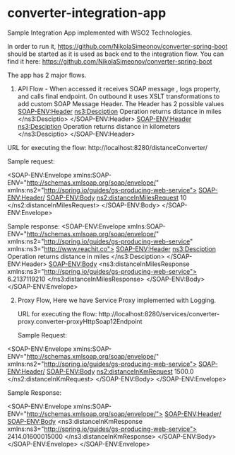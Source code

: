 # converter-integration-app

Sample Integration App implemented with WSO2 Technologies.

In order to run it, https://github.com/NikolaSimeonov/converter-spring-boot should be started as it is used as back end to the integration flow.
You can find it here:
https://github.com/NikolaSimeonov/converter-spring-boot

The app has 2 major flows.
1. API Flow - When accessed it receives SOAP message , logs property, and calls final endpoint. On outbound it uses
XSLT transformations to add custom SOAP Message Header. The Header has 2 possible values
    <SOAP-ENV:Header>
        <ns3:Desciption>
	          Operation returns distance in miles
        </ns3:Desciptio>
     </SOAP-ENV:Header>
         <SOAP-ENV:Header>
        <ns3:Desciption>
	          Operation returns distance in kilometers
        </ns3:Desciptio>
     </SOAP-ENV:Header>
     
 URL for executing the flow:
 http://localhost:8280/distanceConverter/
 
 Sample request:
 
 <?xml version="1.0"?>
<SOAP-ENV:Envelope xmlns:SOAP-ENV="http://schemas.xmlsoap.org/soap/envelope/" xmlns:ns2="http://spring.io/guides/gs-producing-web-service">
    <SOAP-ENV:Header/>
    <SOAP-ENV:Body>
        <ns2:distanceInMilesRequest>
            <distanceInKm>10</distanceInKm>
        </ns2:distanceInMilesRequest>
    </SOAP-ENV:Body>
</SOAP-ENV:Envelope>

Sample response:
<SOAP-ENV:Envelope xmlns:SOAP-ENV="http://schemas.xmlsoap.org/soap/envelope/" xmlns:ns2="http://spring.io/guides/gs-producing-web-service" xmlns:ns3="http://www.reachit.co">
    <SOAP-ENV:Header>
        <ns3:Desciption>
	    Operation returns distance in miles
        </ns3:Desciption>
    </SOAP-ENV:Header>
    <SOAP-ENV:Body>
        <ns3:distanceInMilesResponse xmlns:ns3="http://spring.io/guides/gs-producing-web-service">
            <distanceInMiles>6.2137119210</distanceInMiles>
        </ns3:distanceInMilesResponse>
    </SOAP-ENV:Body>
</SOAP-ENV:Envelope>

     
2. Proxy Flow, Here we have Service Proxy implemented with Logging.
     
      URL for executing the flow:
      http://localhost:8280/services/converter-proxy.converter-proxyHttpSoap12Endpoint
      
   Sample Request:
   
<?xml version="1.0"?>
<SOAP-ENV:Envelope xmlns:SOAP-ENV="http://schemas.xmlsoap.org/soap/envelope/" xmlns:ns2="http://spring.io/guides/gs-producing-web-service">
<SOAP-ENV:Header/>
<SOAP-ENV:Body>
    <ns2:distanceInKmRequest>
            <distanceInMiles>1500.0</distanceInMiles>
    </ns2:distanceInKmRequest>
</SOAP-ENV:Body>
</SOAP-ENV:Envelope>

  Sample Response:
  
  <SOAP-ENV:Envelope xmlns:SOAP-ENV="http://schemas.xmlsoap.org/soap/envelope/">
    <SOAP-ENV:Header/>
    <SOAP-ENV:Body>
        <ns3:distanceInKmResponse xmlns:ns3="http://spring.io/guides/gs-producing-web-service">
            <distanceInKm>2414.01600015000</distanceInKm>
        </ns3:distanceInKmResponse>
    </SOAP-ENV:Body>
</SOAP-ENV:Envelope>
</SOAP-ENV:Envelope>
     
         
